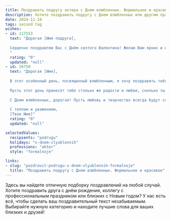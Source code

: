 ```yaml
---
title: Поздравить подругу актера с Днем влюбленных. Формальное и красивое
description: Хотите поздравить подругу с Днем влюбленных или другим праздником? Наш ИИ создаст незабываемое поздравление, а вы обязательно выделитесь среди других.  
date: 2024-11-10
tags: second tag
wishes:
- id: 117553
  text: "Дорогая [Имя подруги],
  
  Сердечно поздравляю Вас с Днём святого Валентина! Желаю Вам ярких и незабываемых эмоций, вдохновения на новые творческие свершения и, конечно же,  любви, которая будет служить Вам источником силы и радости на сцене и в жизни. Пусть этот день станет началом прекрасного, наполненного счастьем и успехом года!
  "
  rating: "0"
  updated: "null"
- id: 26750
  text: "Дорогая [Имя],
  
  В этот особенный день, посвященный влюбленным, я хочу поздравить тебя, моя уважаемая подруга, с Днем влюбленных. Знание о твоей профессии актера наполняет мое сердце гордостью и восхищением. Твои талант и страсть вдохновляют всех вокруг.
  
  Пусть этот день принесет тебе столько же радости и любви, сколько ты даришь другим через свою искусство. Пусть каждое твое выступление будет награждено аплодисментами, а каждый твой день будет наполнен теплом и созиданием.
  
  С Днем влюбленных, дорогая! Пусть любовь и творчество всегда будут сопутствовать тебе.
  
  С теплом и уважением,
  [Твое Имя]"
  rating: "0"
  updated: "null"

selectedValues:
  recipients: "podrugu"
  holidays: "s-dnem-vlyublennih"
  professions: "akter"
  style: "formalnoje"

links:
- slug: "pozdravit-podrugu-s-dnem-vlyublennih-formalnoje"
  title: "Поздравить подругу с Днем влюбленных. Формальное и красивое"
---
```


Здесь вы найдете отличную подборку поздравлений на любой случай.
Хотите поздравить друга с днём рождения, коллегу с профессиональным праздником или близких с Новым годом? У нас есть всё, чтобы сделать ваш поздравительный текст незабываемым. Выбирайте нужную категорию и находите лучшие слова для ваших близких и друзей!
